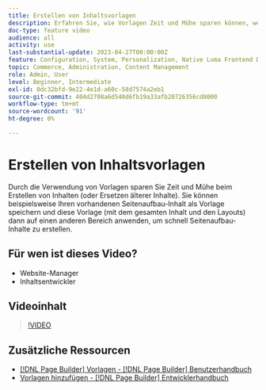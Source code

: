 ```yaml
---
title: Erstellen von Inhaltsvorlagen
description: Erfahren Sie, wie Vorlagen Zeit und Mühe sparen können, wenn Inhalte erstellt oder ältere Inhalte ersetzt werden.
doc-type: feature video
audience: all
activity: use
last-substantial-update: 2023-04-27T00:00:00Z
feature: Configuration, System, Personalization, Native Luma Frontend Development
topic: Commerce, Administration, Content Management
role: Admin, User
level: Beginner, Intermediate
exl-id: 0dc32bfd-9e22-4e1d-a60c-58d7574a2eb1
source-git-commit: 404d2708a6d540d6fb19a33afb20726356cd8000
workflow-type: tm+mt
source-wordcount: '91'
ht-degree: 0%

---
```


# Erstellen von Inhaltsvorlagen

Durch die Verwendung von Vorlagen sparen Sie Zeit und Mühe beim Erstellen von Inhalten (oder Ersetzen älterer Inhalte). Sie können beispielsweise Ihren vorhandenen Seitenaufbau-Inhalt als Vorlage speichern und diese Vorlage (mit dem gesamten Inhalt und den Layouts) dann auf einen anderen Bereich anwenden, um schnell Seitenaufbau-Inhalte zu erstellen.

## Für wen ist dieses Video?

- Website-Manager
- Inhaltsentwickler

## Videoinhalt

>[!VIDEO](https://video.tv.adobe.com/v/343787?quality=12&learn=on)

## Zusätzliche Ressourcen

- [[!DNL Page Builder] Vorlagen - [!DNL Page Builder] Benutzerhandbuch](https://experienceleague.adobe.com/docs/commerce-admin/page-builder/templates.html)
- [Vorlagen hinzufügen - [!DNL Page Builder] Entwicklerhandbuch](https://developer.adobe.com/commerce/frontend-core/page-builder/content-types/create/add-templates/)
